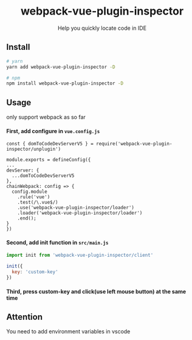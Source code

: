 <div align="center">
  <div align="center">
    <h1>webpack-vue-plugin-inspector</h1>
    <p>Help you quickly locate code in IDE</p>
  </div>
</div>

## Install

```bash
# yarn
yarn add webpack-vue-plugin-inspector -D

# npm
npm install webpack-vue-plugin-inspector -D
```

## Usage

only support webpack as so far

#### First, add configure in `vue.config.js`

  ```
const { domToCodeDevServerV5 } = require('webpack-vue-plugin-inspector/unplugin')

module.exports = defineConfig({
  ...
  devServer: {
    ...domToCodeDevServerV5
  },
  chainWebpack: config => {
    config.module
      .rule('vue')
      .test(/\.vue$/)
      .use('webpack-vue-plugin-inspector/loader')
      .loader('webpack-vue-plugin-inspector/loader')
      .end();
  }
})
  ```


#### Second, add init function in `src/main.js`

```js
import init from 'webpack-vue-plugin-inspector/client'

init({
  key: 'custom-key'
})
```

#### Third, press custom-key and click(use left mouse button) at the same time


## Attention

You need to add environment variables in vscode